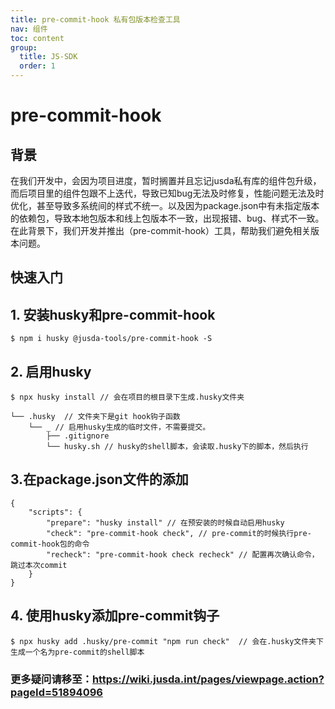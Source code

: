```yaml
---
title: pre-commit-hook 私有包版本检查工具
nav: 组件
toc: content
group: 
  title: JS-SDK
  order: 1
---
```

# pre-commit-hook

## 背景
在我们开发中，会因为项目进度，暂时搁置并且忘记jusda私有库的组件包升级，而后项目里的组件包跟不上迭代，导致已知bug无法及时修复，性能问题无法及时优化，甚至导致多系统间的样式不统一。以及因为package.json中有未指定版本的依赖包，导致本地包版本和线上包版本不一致，出现报错、bug、样式不一致。在此背景下，我们开发并推出（pre-commit-hook）工具，帮助我们避免相关版本问题。

## 快速入门

## 1. 安装husky和pre-commit-hook

```
$ npm i husky @jusda-tools/pre-commit-hook -S
```

## 2. 启用husky

```
$ npx husky install // 会在项目的根目录下生成.husky文件夹
```
```
└── .husky  // 文件夹下是git hook钩子函数
    └── _ // 启用husky生成的临时文件，不需要提交。
        ├── .gitignore
        └── husky.sh // husky的shell脚本，会读取.husky下的脚本，然后执行
```
## 3.在package.json文件的添加
```
{
    "scripts": {
        "prepare": "husky install" // 在预安装的时候自动启用husky
        "check": "pre-commit-hook check", // pre-commit的时候执行pre-commit-hook包的命令
        "recheck": "pre-commit-hook check recheck" // 配置再次确认命令，跳过本次commit
    }
}

```
## 4. 使用husky添加pre-commit钩子
```
$ npx husky add .husky/pre-commit "npm run check"  // 会在.husky文件夹下生成一个名为pre-commit的shell脚本
```

### 更多疑问请移至：https://wiki.jusda.int/pages/viewpage.action?pageId=51894096

